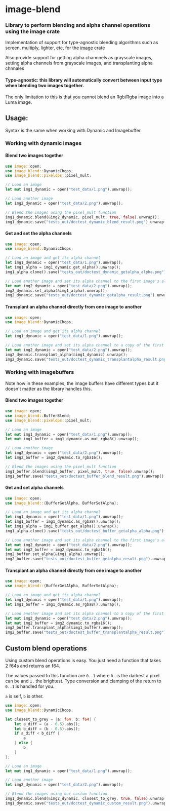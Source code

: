 
# image-blend
### Library to perform blending and alpha channel operations using the image crate

Implementation of support for type-agnostic blending algorithms such as screen, multiply, lighter, etc, for the [image](https://crates.io/crates/image) crate

Also provide support for getting alpha channnels as grayscale images, setting alpha channels from grayscale images, and transplanting alpha chnnales

#### Type-agnostic: this library will automatically convert between input type when blending two images together.

The only limitation to this is that you cannot blend an Rgb/Rgba image into a Luma image.

## Usage:

Syntax is the same when working with Dynamic and Imagebuffer.

### Working with dynamic images
#### Blend two images together

```rust
use image::open;
use image_blend::DynamicChops;
use image_blend::pixelops::pixel_mult;

// Load an image
let mut img1_dynamic = open("test_data/1.png").unwrap();

// Load another image
let img2_dynamic = open("test_data/2.png").unwrap();

// Blend the images using the pixel_mult function
img1_dynamic.blend(&img2_dynamic, pixel_mult, true, false).unwrap();
img1_dynamic.save("tests_out/doctest_dynamic_blend_result.png").unwrap();
```

#### Get and set the alpha channels

```rust
use image::open;
use image_blend::DynamicChops;

// Load an image and get its alpha channel
let img1_dynamic = open("test_data/1.png").unwrap();
let img1_alpha = img1_dynamic.get_alpha().unwrap();
img1_alpha.clone().save("tests_out/doctest_dynamic_getalpha_alpha.png").unwrap();

// Load another image and set its alpha channel to the first image's alpha channel, using the copied alpha channel
let mut img2_dynamic = open("test_data/2.png").unwrap();
img2_dynamic.set_alpha(&img1_alpha).unwrap();
img2_dynamic.save("tests_out/doctest_dynamic_getalpha_result.png").unwrap();

```

#### Transplant an alpha channel directly from one image to another

```rust
use image::open;
use image_blend::DynamicChops;

// Load an image and get its alpha channel
let img1_dynamic = open("test_data/1.png").unwrap();

// Load another image and set its alpha channel to a copy of the first image's alpha channel.
let mut img2_dynamic = open("test_data/2.png").unwrap();
img2_dynamic.transplant_alpha(&img1_dynamic).unwrap();
img2_dynamic.save("tests_out/doctest_dynamic_transplantalpha_result.png").unwrap();
```

### Working with imagebuffers

Note how in these examples, the image buffers have different types but it doesn't matter as the library handles this.

#### Blend two images together

```rust
use image::open;
use image_blend::BufferBlend;
use image_blend::pixelops::pixel_mult;

// Load an image
let mut img1_dynamic = open("test_data/1.png").unwrap();
let mut img1_buffer = img1_dynamic.as_mut_rgba8().unwrap();

// Load another image
let img2_dynamic = open("test_data/2.png").unwrap();
let img2_buffer = img2_dynamic.to_rgba16();

// Blend the images using the pixel_mult function
img1_buffer.blend(&img2_buffer, pixel_mult, true, false).unwrap();
img1_buffer.save("tests_out/doctest_buffer_blend_result.png").unwrap();
```

#### Get and set alpha channels

```rust
use image::open;
use image_blend::{BufferGetAlpha, BufferSetAlpha};

// Load an image and get its alpha channel
let img1_dynamic = open("test_data/1.png").unwrap();
let img1_buffer = img1_dynamic.as_rgba8().unwrap();
let img1_alpha = img1_buffer.get_alpha().unwrap();
img1_alpha.clone().save("tests_out/doctest_buffer_getalpha_alpha.png").unwrap();

// Load another image and set its alpha channel to the first image's alpha channel, using the copied alpha channel
let mut img2_dynamic = open("test_data/2.png").unwrap();
let mut img2_buffer = img2_dynamic.to_rgba16();
img2_buffer.set_alpha(&img1_alpha).unwrap();
img2_buffer.save("tests_out/doctest_buffer_getalpha_result.png").unwrap();
```

#### Transplant an alpha channel directly from one image to another

```rust
use image::open;
use image_blend::{BufferGetAlpha, BufferSetAlpha};

// Load an image and get its alpha channel
let img1_dynamic = open("test_data/1.png").unwrap();
let img1_buffer = img1_dynamic.as_rgba8().unwrap();

// Load another image and set its alpha channel to a copy of the first image's alpha channel.
let mut img2_dynamic = open("test_data/2.png").unwrap();
let mut img2_buffer = img2_dynamic.to_rgba16();
img2_buffer.transplant_alpha(&img1_buffer).unwrap();
img2_buffer.save("tests_out/doctest_buffer_transplantalpha_result.png").unwrap();
```

## Custom blend operations

Using custom blend operations is easy. You just need a function that takes 2 f64s and returns an f64.

The values passed to this function are `0..1` where `0.` is the darkest a pixel can be and `1.` the brightest. Type conversion and clamping of the return to `0..1` is handled for you.

`a` is self, `b` is other.

```rust
use image::open;
use image_blend::DynamicChops;

let closest_to_grey = |a: f64, b: f64| {
    let a_diff = (a - 0.5).abs();
    let b_diff = (b - 0.5).abs();
    if a_diff < b_diff {
        a
    } else {
        b
    }
};

// Load an image
let mut img1_dynamic = open("test_data/1.png").unwrap();

// Load another image
let img2_dynamic = open("test_data/2.png").unwrap();

// Blend the images using our custom function
img1_dynamic.blend(&img2_dynamic, closest_to_grey, true, false).unwrap();
img1_dynamic.save("tests_out/doctest_dynamic_custom_result.png").unwrap();

```
